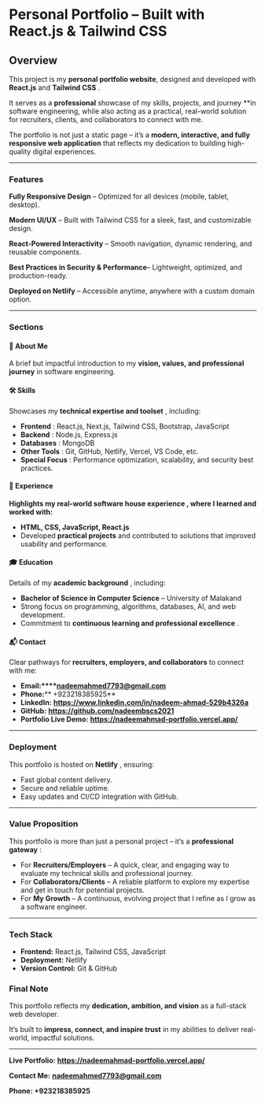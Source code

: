 # **Personal Portfolio – Built with React.js & Tailwind CSS**

## **Overview**

This project is my  **personal portfolio website**, designed and developed with **React.js** and  **Tailwind CSS** .

It serves as a **professional** showcase of my skills, projects, and journey **in software engineering, while also acting as a practical, real-world solution for recruiters, clients, and collaborators to connect with me.

The portfolio is not just a static page – it’s a **modern, interactive, and fully responsive web application** that reflects my dedication to building high-quality digital experiences.

---

### **Features**

**Fully Responsive Design** – Optimized for all devices (mobile, tablet, desktop).

**Modern UI/UX** – Built with Tailwind CSS for a sleek, fast, and customizable design.

**React-Powered Interactivity** – Smooth navigation, dynamic rendering, and reusable components.

**Best Practices in Security & Performance**– Lightweight, optimized, and production-ready.

**Deployed on Netlify** – Accessible anytime, anywhere with a custom domain option.

---

### **Sections**

#### **👤 About Me**

A brief but impactful introduction to my **vision, values, and professional journey** in software engineering.

#### **🛠️ Skills**

Showcases my  **technical expertise and toolset** , including:

* **Frontend** : React.js, Next.js, Tailwind CSS, Bootstrap, JavaScript
* **Backend** : Node.js, Express.js
* **Databases** : MongoDB
* **Other Tools** : Git, GitHub, Netlify, Vercel, VS Code, etc.
* **Special Focus** : Performance optimization, scalability, and security best practices.

#### **💼 Experience** 

**Highlights my  **real-world software house experience** , where I learned and worked with:**

* **HTML, CSS, JavaScript, React.js**
* Developed **practical projects** and contributed to solutions that improved usability and performance.

#### **🎓 Education**

Details of my  **academic background** , including:

* **Bachelor
  of Science in Computer Science** – University of Malakand
* Strong focus on programming, algorithms, databases, AI, and web development.
* Commitment to  **continuous learning and professional excellence** .

#### **📬 Contact**

Clear pathways for **recruiters, employers, and collaborators** to connect with me:

* **Email:****[nadeemahmed7793@gmail.com](mailto:nadeemahmed7793@gmail.com)**
* **Phone:**** +923218385925**
* **LinkedIn:**
  **https://www.linkedin.com/in/nadeem-ahmad-529b4326a**
* **GitHub:**
  **https://github.com/nadeembscs2021**
* **Portfolio
  Live Demo:** **https://nadeemahmad-portfolio.vercel.app/**

---

### **Deployment**

This portfolio is hosted on  **Netlify** , ensuring:

* Fast global content delivery.
* Secure and reliable uptime.
* Easy updates and CI/CD integration with GitHub.

---

### **Value Proposition**

This portfolio is more than just a personal project – it’s a  **professional gateway** :

* For **Recruiters/Employers**
  – A quick, clear, and engaging way to evaluate my technical skills and
  professional journey.
* For **Collaborators/Clients**
  – A reliable platform to explore my expertise and get in touch for
  potential projects.
* For **My
  Growth** – A continuous, evolving project that I refine as I grow as a
  software engineer.

---

### **Tech Stack**

* **Frontend:**
  React.js, Tailwind CSS, JavaScript
* **Deployment:**
  Netlify
* **Version
  Control:** Git & GitHub

### **Final Note**

This portfolio reflects my **dedication, ambition, and vision** as a full-stack web developer.

It’s built to **impress, connect, and inspire trust** in my abilities to deliver real-world, impactful solutions.

---

**Live Portfolio:** **https://nadeemahmad-portfolio.vercel.app/**

**Contact Me:** **[nadeemahmed7793@gmail.com](mailto:nadeemahmed7793@gmail.com)**

**Phone: +923218385925**
